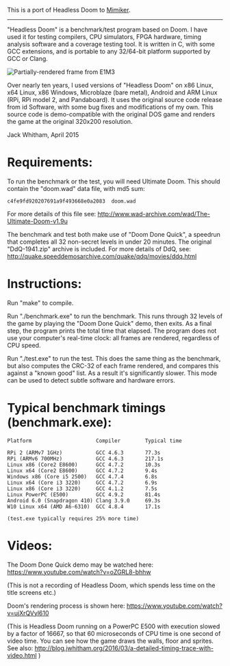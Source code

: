 
This is a port of Headless Doom to [Mimiker](http://github.com/cahirwpz/mimiker).

---

"Headless Doom" is a benchmark/test program based on Doom. I have used
it for testing compilers, CPU simulators, FPGA hardware, timing analysis
software and a coverage testing tool. It is written in C, with some GCC
extensions, and is portable to any 32/64-bit platform supported by
GCC or Clang.

![Partially-rendered frame from E1M3](pic.png)

Over nearly ten years, I used versions of "Headless Doom" on 
x86 Linux, x64 Linux, x86 Windows, Microblaze (bare metal), Android and 
ARM Linux (RPi, RPi model 2, and Pandaboard). It uses the original 
source code release from id Software, with some bug fixes and 
modifications of my own. This source code is demo-compatible with
the original DOS game and renders the game at the original 320x200
resolution.


Jack Whitham, April 2015



# Requirements:

To run the benchmark or the test, you will need Ultimate Doom.
This should contain the "doom.wad" data file, with md5 sum:

    c4fe9fd920207691a9f493668e0a2083  doom.wad

For more details of this file see:
http://www.wad-archive.com/wad/The-Ultimate-Doom-v1.9u

The benchmark and test both make use of "Doom Done Quick", a speedrun
that completes all 32 non-secret levels in under 20 minutes. The original
"DdQ-1941.zip" archive is included. For more details of DdQ, see:
http://quake.speeddemosarchive.com/quake/qdq/movies/ddq.html



# Instructions:

Run "make" to compile.

Run "./benchmark.exe" to run the benchmark. This runs through 32 levels
of the game by playing the "Doom Done Quick" demo, then exits. As a final
step, the program prints the total time that elapsed. The program does not 
use your computer's real-time clock: all frames are rendered, regardless
of CPU speed.

Run "./test.exe" to run the test. This does the same thing as the benchmark,
but also computes the CRC-32 of each frame rendered, and compares this 
against a "known good" list. As a result it's significantly slower. This
mode can be used to detect subtle software and hardware errors.



# Typical benchmark timings (benchmark.exe):

    Platform                     Compiler        Typical time

    RPi 2 (ARMv7 1GHz)           GCC 4.6.3       77.3s
    RPi (ARMv6 700MHz)           GCC 4.6.3       217.1s
    Linux x86 (Core2 E8600)      GCC 4.7.2       10.3s
    Linux x64 (Core2 E8600)      GCC 4.7.2       9.4s
    Windows x86 (Core i5 2500)   GCC 4.7.4       6.8s
    Linux x64 (Core i3 3220)     GCC 4.7.2       6.9s
    Linux x86 (Core i3 3220)     GCC 4.1.2       7.5s
    Linux PowerPC (E500)         GCC 4.9.2       81.4s
    Android 6.0 (Snapdragon 410) Clang 3.9.0     69.3s
    W10 Linux x64 (AMD A6-6310)  GCC 4.8.4       17.1s

    (test.exe typically requires 25% more time)


# Videos:

The Doom Done Quick demo may be watched here:
   https://www.youtube.com/watch?v=oZGRL8-bhhw

(This is not a recording of Headless Doom, which spends less time on the
title screens etc.)

Doom's rendering process is shown here:
   https://www.youtube.com/watch?v=ujXrQVyl610

(This is Headless Doom running on a PowerPC E500 with execution slowed by
a factor of 16667, so that 60 microseconds of CPU time is one second of
video time. You can see how the game draws the walls, floor and sprites. See
also: http://blog.jwhitham.org/2016/03/a-detailed-timing-trace-with-video.html )


